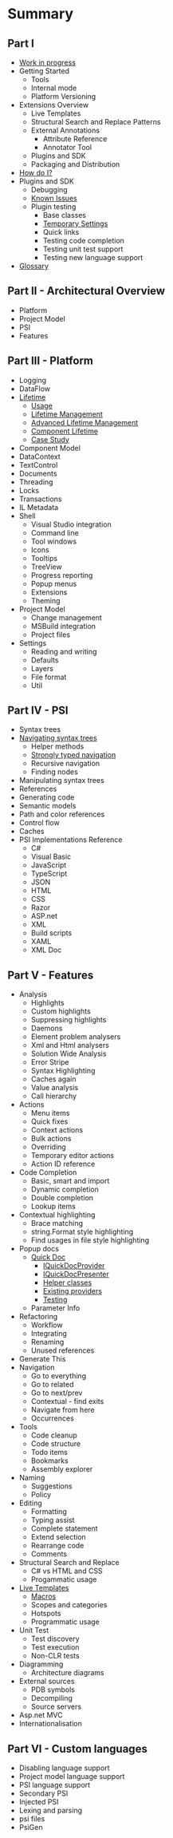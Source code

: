 # Summary

## Part I
* [Work in progress](wip.md)
* Getting Started
    * Tools
    * Internal mode
    * Platform Versioning
* Extensions Overview
    * Live Templates
    * Structural Search and Replace Patterns
    * External Annotations
        * Attribute Reference
        * Annotator Tool
    * Plugins and SDK
    * Packaging and Distribution
* [How do I?](HowDoI.md)
* Plugins and SDK
    * Debugging
    * [Known Issues](Intro/KnownIssues.md)
    * Plugin testing
        * Base classes
        * [Temporary Settings](Plugins/TemporarySettings.md)
        * Quick links
        * Testing code completion
        * Testing unit test support
        * Testing new language support
* [Glossary](Intro/Glossary.md)

## Part II - Architectural Overview
* Platform
* Project Model
* PSI
* Features

## Part III - Platform
* Logging
* DataFlow
* [Lifetime](Platform/Lifetime.md)
    * [Usage](Platform/Lifetime/Usage.md)
    * [Lifetime Management](Platform/Lifetime/LifetimeDefinition.md)
    * [Advanced Lifetime Management](Platform/Lifetime/Advanced.md)
    * [Component Lifetime](Platform/Lifetime/ComponentModel.md)
    * [Case Study](Platform/Lifetime/CaseStudy.md)
* Component Model
* DataContext
* TextControl
* Documents
* Threading
* Locks
* Transactions
* IL Metadata
* Shell
    * Visual Studio integration
    * Command line
    * Tool windows
    * Icons
    * Tooltips
    * TreeView
    * Progress reporting
    * Popup menus
    * Extensions
    * Theming
* Project Model
    * Change management
    * MSBuild integration
    * Project files
* Settings
    * Reading and writing
    * Defaults
    * Layers
    * File format
    * Util

## Part IV - PSI
* Syntax trees
* [Navigating syntax trees](PSI/NavigatingSyntaxTrees.md)
    * Helper methods
    * [Strongly typed navigation](PSI/SyntaxTrees/StronglyTypedNavigation.md)
    * Recursive navigation
    * Finding nodes
* Manipulating syntax trees
* References
* Generating code
* Semantic models
* Path and color references
* Control flow
* Caches
* PSI Implementations Reference
    * C#
    * Visual Basic
    * JavaScript
    * TypeScript
    * JSON
    * HTML
    * CSS
    * Razor
    * ASP.net
    * XML
    * Build scripts
    * XAML
    * XML Doc

## Part V - Features
* Analysis
    * Highlights
    * Custom highlights
    * Suppressing highlights
    * Daemons
    * Element problem analysers
    * Xml and Html analysers
    * Solution Wide Analysis
    * Error Stripe
    * Syntax Highlighting
    * Caches again
    * Value analysis
    * Call hierarchy
* Actions
    * Menu items
    * Quick fixes
    * Context actions
    * Bulk actions
    * Overriding
    * Temporary editor actions
    * Action ID reference
* Code Completion
    * Basic, smart and import
    * Dynamic completion
    * Double completion
    * Lookup items
* Contextual highlighting
    * Brace matching
    * string.Format style highlighting
    * Find usages in file style highlighting
* Popup docs
    * [Quick Doc](Features/QuickDoc/Overview.md)
        * [IQuickDocProvider](Features/QuickDoc/ImplementingProvider.md)
        * [IQuickDocPresenter](Features/QuickDoc/ImplementingPresenter.md)
        * [Helper classes](Features/QuickDoc/HelperClasses.md)
        * [Existing providers](Features/QuickDoc/ExistingProviders.md)
        * [Testing](Features/QuickDoc/Testing.md)
    * Parameter Info
* Refactoring
    * Workflow
    * Integrating
    * Renaming
    * Unused references
* Generate This
* Navigation
    * Go to everything
    * Go to related
    * Go to next/prev
    * Contextual - find exits
    * Navigate from here
    * Occurrences
* Tools
    * Code cleanup
    * Code structure
    * Todo items
    * Bookmarks
    * Assembly explorer
* Naming
    * Suggestions
    * Policy
* Editing
    * Formatting
    * Typing assist
    * Complete statement
    * Extend selection
    * Rearrange code
    * Comments
* Structural Search and Replace
    * C# vs HTML and CSS
    * Progammatic usage
* [Live Templates](Features/LiveTemplates/Overview.md)
    * [Macros](Features/LiveTemplates/Macros.md)
    * Scopes and categories
    * Hotspots
    * Programmatic usage
* Unit Test
    * Test discovery
    * Test execution
    * Non-CLR tests
* Diagramming
    * Architecture diagrams
* External sources
    * PDB symbols
    * Decompiling
    * Source servers
* Asp.net MVC
* Internationalisation

## Part VI - Custom languages
* Disabling language support
* Project model language support
* PSI language support
* Secondary PSI
* Injected PSI
* Lexing and parsing
* psi files
* PsiGen
